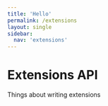 ```yaml
---
title: 'Hello'
permalink: /extensions
layout: single
sidebar:
  nav: 'extensions'
---
```


# Extensions API

Things about writing extensions
